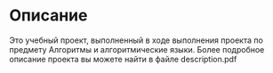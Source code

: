 # Описание
Это учебный проект, выполненный в ходе выполнения проекта по предмету Алгоритмы и алгоритмические языки. Более подробное описание проекта вы можете найти в файле description.pdf
